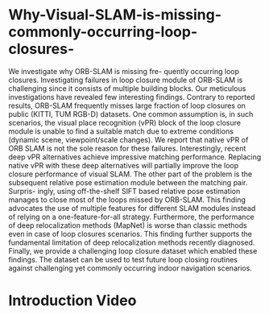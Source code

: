 # Why-Visual-SLAM-is-missing-commonly-occurring-loop-closures-
We investigate why ORB-SLAM is missing fre- quently occurring loop closures. Investigating failures in loop  closure module of ORB-SLAM is challenging since it consists of multiple building blocks. Our meticulous investigations have revealed few interesting findings. Contrary to reported results, ORB-SLAM frequently misses large fraction of loop closures on public (KITTI, TUM RGB-D) datasets. One common assumption is, in such scenarios, the visual place recognition (vPR) block of the loop closure module is unable to find a suitable match due to extreme conditions (dynamic scene, viewpoint/scale changes). We report that native vPR of ORB SLAM is not the sole reason for these failures. Interestingly, recent deep vPR alternatives achieve impressive matching performance. Replacing native vPR with these deep alternatives will partially improve the loop closure performance of visual SLAM. The other part of the problem is the subsequent relative  pose estimation module between the matching pair. Surpris- ingly, using off-the-shelf SIFT based relative pose estimation  manages to close most of the loops missed by ORB-SLAM. This finding advocates the use of multiple features for different SLAM modules instead of relying on a one-feature-for-all strategy. Furthermore, the performance of deep relocalization methods (MapNet) is worse than classic methods even in case of loop closures scenarios. This finding further supports the fundamental limitation of deep relocalization methods recently diagnosed. Finally, we provide a challenging loop closure dataset which enabled these findings. The dataset can be used to test future loop closing routines against challenging yet commonly occurring indoor navigation scenarios.
# Introduction Video
